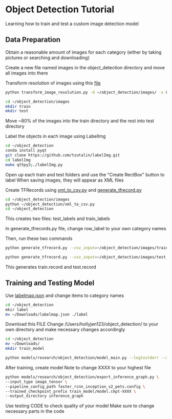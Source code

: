 # Object Detection Tutorial
Learning how to train and test a custom image detection model

## Data Preparation
Obtain a reasonable amount of images for each category
(either by taking pictures or searching and downloading)

Create a new file named images in the object_detection directory and move all images into there

Transform resolution of images using this [file](https://github.com/holyjen123/object_detection/blob/master/transform_image_resolution.py)
```bash
python transform_image_resolution.py -d ~/object_detection/images/ -s 800 600

cd ~/object_detection/images
mkdir train
mkdir test
```

Move ~80% of the images into the train directory and the rest into test directory

Label the objects in each image using LabelImg
```bash
cd ~/object_detection
conda install pyqt
git clone https://github.com/tzutalin/labelImg.git
cd labelImg
make qt5py3;./labelImg.py
```
Open up each train and test folders and use the "Create RectBox" button to label 
When saving images, they will appear as XML files

Create TFRecords using [xml_to_csv.py](https://github.com/holyjen123/object_detection/blob/master/xml_to_csv.py) and [generate_tfrecord.py](https://github.com/holyjen123/object_detection/blob/master/generate_tfrecord.py)
```bash
cd ~/object_detection/images
python ~/object_detection/xml_to_csv.py
cd ~/object_detection
```
This creates two files: test_labels and train_labels

In generate_tfrecords.py file, change row_label to your own category names

Then, run these two commands
```bash
python generate_tfrecord.py --csv_input=~/object_detection/images/train_labels.csv --image_dir=~/object_detection/images/images/train --output_path=train.record

python generate_tfrecord.py --csv_input=~/object_detection/images/test_labels.csv --image_dir=~/object_detection/images/images/test --output_path=test.record
```
This generates train.record and test.record

## Training and Testing Model
Use [labelmap.json](https://github.com/holyjen123/object_detection/blob/master/labelmap.json) and change items to category names

```bash
cd ~/object_detection
mkir label
mv ~/Downloads/labelmap.json ./label
```

Download this FILE
Change /Users/hollyjen123/object_detection/ to your own directory and make necessary changes accordingly
```bash
cd ~/object_detection
mv ~/Downloads/
mkdir train_model

python models/research/object_detection/model_main.py --logtostderr --model_dir=train_model/ --pipeline_config_path=faster_rcnn_inception_v2_pets.config
```

After training, create model
Note to change XXXX to your highest file

```bash
python models/research/object_detection/export_inference_graph.py \
--input_type image_tensor \
--pipeline_config_path faster_rcnn_inception_v2_pets.config \
--trained_checkpoint_prefix train_model/model.ckpt-XXXX \
--output_directory inference_graph
```

Use testing CODE to check quality of your model
Make sure to change necessary parts in the code
